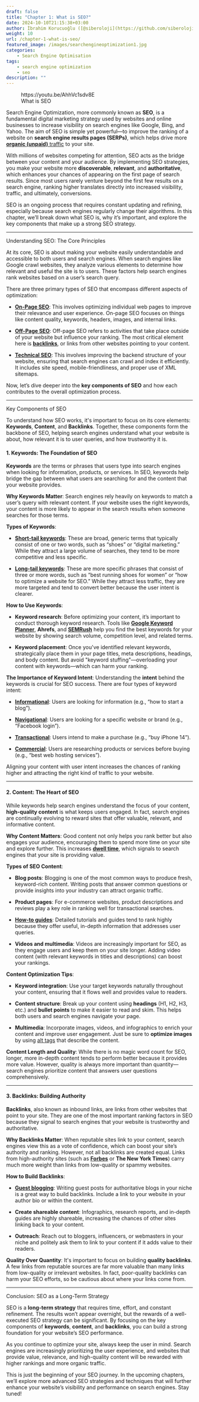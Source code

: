 ```yaml
---
draft: false
title: "Chapter 1: What is SEO?"
date: 2024-10-10T21:15:38+03:00
author: İbrahim Korucuoğlu ([@siberoloji](https://github.com/siberoloji))
weight: 10
url: /chapter-1-what-is-seo/
featured_image: /images/searchengineoptimization1.jpg
categories:
    - Search Engine Optimisation
tags:
    - search engine optimization
    - seo
description: ""
---
```


<!-- wp:embed {"url":"https://youtu.be/AhhVc1sdv8E","type":"video","providerNameSlug":"youtube","responsive":true,"className":"wp-embed-aspect-16-9 wp-has-aspect-ratio"} -->
<figure class="wp-block-embed is-type-video is-provider-youtube wp-block-embed-youtube wp-embed-aspect-16-9 wp-has-aspect-ratio"><div class="wp-block-embed__wrapper">
https://youtu.be/AhhVc1sdv8E
</div><figcaption class="wp-element-caption">What is SEO</figcaption></figure>
<!-- /wp:embed -->


Search Engine Optimization, more commonly known as **SEO**, is a fundamental digital marketing strategy used by websites and online businesses to increase visibility on search engines like Google, Bing, and Yahoo. The aim of SEO is simple yet powerful—to improve the ranking of a website on **search engine results pages (SERPs)**, which helps drive more <a href="https://www.siberoloji.com/how-to-drive-more-organic-unpaid-traffic/" target="_blank" rel="noreferrer noopener">**organic (unpaid)** traffic</a> to your site.



With millions of websites competing for attention, SEO acts as the bridge between your content and your audience. By implementing SEO strategies, you make your website more **discoverable**, **relevant**, and **authoritative**, which enhances your chances of appearing on the first page of search results. Since most users rarely venture beyond the first few results on a search engine, ranking higher translates directly into increased visibility, traffic, and ultimately, conversions.



SEO is an ongoing process that requires constant updating and refining, especially because search engines regularly change their algorithms. In this chapter, we’ll break down what SEO is, why it’s important, and explore the key components that make up a strong SEO strategy.


<!-- wp:separator -->
<hr class="wp-block-separator has-alpha-channel-opacity"/>
<!-- /wp:separator -->


Understanding SEO: The Core Principles



At its core, SEO is about making your website easily understandable and accessible to both users and search engines. When search engines like Google crawl websites, they analyze various elements to determine how relevant and useful the site is to users. These factors help search engines rank websites based on a user’s search query.



There are three primary types of SEO that encompass different aspects of optimization:


* **<a href="https://www.siberoloji.com/the-crucial-role-of-on-page-seo-in-boosting-your-websites-visibility/" target="_blank" rel="noreferrer noopener">On-Page SEO</a>**: This involves optimizing individual web pages to improve their relevance and user experience. On-page SEO focuses on things like content quality, keywords, headers, images, and internal links.

* **<a href="https://www.siberoloji.com/the-power-of-off-page-seo-building-authority-and-visibility/" target="_blank" rel="noreferrer noopener">Off-Page SEO</a>**: Off-page SEO refers to activities that take place outside of your website but influence your ranking. The most critical element here is **<a href="https://www.siberoloji.com/what-is-the-importance-of-backlinks/" target="_blank" rel="noreferrer noopener">backlinks</a>**, or links from other websites pointing to your content.

* **<a href="https://www.siberoloji.com/the-importance-of-technical-seo-how-it-impacts-your-websites-success/">Technical SEO</a>**: This involves improving the backend structure of your website, ensuring that search engines can crawl and index it efficiently. It includes site speed, mobile-friendliness, and proper use of XML sitemaps.




Now, let’s dive deeper into the **key components of SEO** and how each contributes to the overall optimization process.


<!-- wp:separator -->
<hr class="wp-block-separator has-alpha-channel-opacity"/>
<!-- /wp:separator -->


Key Components of SEO



To understand how SEO works, it's important to focus on its core elements: **Keywords**, **Content**, and **Backlinks**. Together, these components form the backbone of SEO, helping search engines understand what your website is about, how relevant it is to user queries, and how trustworthy it is.


#### 1. Keywords: The Foundation of SEO



**Keywords** are the terms or phrases that users type into search engines when looking for information, products, or services. In SEO, keywords help bridge the gap between what users are searching for and the content that your website provides.



**Why Keywords Matter**: Search engines rely heavily on keywords to match a user’s query with relevant content. If your website uses the right keywords, your content is more likely to appear in the search results when someone searches for those terms.



**Types of Keywords**:


* **<a href="https://www.siberoloji.com/the-importance-of-short-tail-keywords-foundational-elements-of-seo-success/" target="_blank" rel="noreferrer noopener">Short-tail keywords</a>**: These are broad, generic terms that typically consist of one or two words, such as “shoes” or “digital marketing.” While they attract a large volume of searches, they tend to be more competitive and less specific.

* **<a href="https://www.siberoloji.com/long-tail-keywords-power-of-driving-targeted-traffic/" target="_blank" rel="noreferrer noopener">Long-tail keywords</a>**: These are more specific phrases that consist of three or more words, such as “best running shoes for women” or “how to optimize a website for SEO.” While they attract less traffic, they are more targeted and tend to convert better because the user intent is clearer.




**How to Use Keywords**:


* **Keyword research**: Before optimizing your content, it’s important to conduct thorough keyword research. Tools like **<a href="https://www.siberoloji.com/unlocking-the-power-of-google-keyword-planner-for-seo-success/" target="_blank" rel="noreferrer noopener">Google Keyword Planner</a>**, **Ahrefs**, and **<a href="https://www.siberoloji.com/a-deep-dive-into-semrush-mastering-the-digital-landscape/" target="_blank" rel="noreferrer noopener">SEMRush</a>** help you find the best keywords for your website by showing search volume, competition level, and related terms.

* **Keyword placement**: Once you've identified relevant keywords, strategically place them in your page titles, meta descriptions, headings, and body content. But avoid "keyword stuffing"—overloading your content with keywords—which can harm your ranking.




**The Importance of Keyword Intent**: Understanding the **intent** behind the keywords is crucial for SEO success. There are four types of keyword intent:


* **<a href="https://www.siberoloji.com/the-importance-of-informational-intent-for-seo-how-to-use-it-to-boost-your-rankings/" target="_blank" rel="noreferrer noopener">Informational</a>**: Users are looking for information (e.g., “how to start a blog”).

* **<a href="https://www.siberoloji.com/understanding-the-importance-of-navigational-intent-for-seo/" target="_blank" rel="noreferrer noopener">Navigational</a>**: Users are looking for a specific website or brand (e.g., “Facebook login”).

* **<a href="https://www.siberoloji.com/transactional-intent-the-key-to-driving-conversions-in-seo/" target="_blank" rel="noreferrer noopener">Transactional</a>**: Users intend to make a purchase (e.g., “buy iPhone 14”).

* **<a href="https://www.siberoloji.com/how-commercial-intent-for-seo-is-crucial-for-businesses/" target="_blank" rel="noreferrer noopener">Commercial</a>**: Users are researching products or services before buying (e.g., “best web hosting services”).




Aligning your content with user intent increases the chances of ranking higher and attracting the right kind of traffic to your website.


<!-- wp:separator -->
<hr class="wp-block-separator has-alpha-channel-opacity"/>
<!-- /wp:separator -->

#### 2. Content: The Heart of SEO



While keywords help search engines understand the focus of your content, **high-quality content** is what keeps users engaged. In fact, search engines are continually evolving to reward sites that offer valuable, relevant, and informative content.



**Why Content Matters**: Good content not only helps you rank better but also engages your audience, encouraging them to spend more time on your site and explore further. This increases **<a href="https://www.siberoloji.com/the-importance-of-dwell-time-for-seo-how-it-affects-rankings-and-user-experience/" target="_blank" rel="noreferrer noopener">dwell time</a>**, which signals to search engines that your site is providing value.



**Types of SEO Content**:


* **Blog posts**: Blogging is one of the most common ways to produce fresh, keyword-rich content. Writing posts that answer common questions or provide insights into your industry can attract organic traffic.

* **Product pages**: For e-commerce websites, product descriptions and reviews play a key role in ranking well for transactional searches.

* **<a href="https://www.siberoloji.com/the-importance-of-how-to-guides-for-seo-boosting-your-online-visibility-and-user-engagement/">How-to guides</a>**: Detailed tutorials and guides tend to rank highly because they offer useful, in-depth information that addresses user queries.

* **Videos and multimedia**: Videos are increasingly important for SEO, as they engage users and keep them on your site longer. Adding video content (with relevant keywords in titles and descriptions) can boost your rankings.




**Content Optimization Tips**:


* **Keyword integration**: Use your target keywords naturally throughout your content, ensuring that it flows well and provides value to readers.

* **Content structure**: Break up your content using **headings** (H1, H2, H3, etc.) and **bullet points** to make it easier to read and skim. This helps both users and search engines navigate your page.

* **Multimedia**: Incorporate images, videos, and infographics to enrich your content and improve user engagement. Just be sure to **optimize images** by using <a href="https://www.siberoloji.com/the-power-of-alt-tags-optimizing-images-for-seo/" target="_blank" rel="noreferrer noopener">alt tags</a> that describe the content.




**Content Length and Quality**: While there is no magic word count for SEO, longer, more in-depth content tends to perform better because it provides more value. However, quality is always more important than quantity—search engines prioritize content that answers user questions comprehensively.


<!-- wp:separator -->
<hr class="wp-block-separator has-alpha-channel-opacity"/>
<!-- /wp:separator -->

#### 3. Backlinks: Building Authority



**Backlinks**, also known as inbound links, are links from other websites that point to your site. They are one of the most important ranking factors in SEO because they signal to search engines that your website is trustworthy and authoritative.



**Why Backlinks Matter**: When reputable sites link to your content, search engines view this as a vote of confidence, which can boost your site’s authority and ranking. However, not all backlinks are created equal. Links from high-authority sites (such as **<a href="https://www.forbes.com" target="_blank" rel="noreferrer noopener">Forbes</a>** or **The New York Times**) carry much more weight than links from low-quality or spammy websites.



**How to Build Backlinks**:


* **<a href="https://www.siberoloji.com/why-guest-blogging-is-important-for-seo/">Guest blogging</a>**: Writing guest posts for authoritative blogs in your niche is a great way to build backlinks. Include a link to your website in your author bio or within the content.

* **Create shareable content**: Infographics, research reports, and in-depth guides are highly shareable, increasing the chances of other sites linking back to your content.

* **Outreach**: Reach out to bloggers, influencers, or webmasters in your niche and politely ask them to link to your content if it adds value to their readers.




**Quality Over Quantity**: It's important to focus on building **quality backlinks**. A few links from reputable sources are far more valuable than many links from low-quality or irrelevant websites. In fact, poor-quality backlinks can harm your SEO efforts, so be cautious about where your links come from.


<!-- wp:separator -->
<hr class="wp-block-separator has-alpha-channel-opacity"/>
<!-- /wp:separator -->


Conclusion: SEO as a Long-Term Strategy



SEO is a **long-term strategy** that requires time, effort, and constant refinement. The results won’t appear overnight, but the rewards of a well-executed SEO strategy can be significant. By focusing on the key components of **keywords**, **content**, and **backlinks**, you can build a strong foundation for your website’s SEO performance.



As you continue to optimize your site, always keep the user in mind. Search engines are increasingly prioritizing the user experience, and websites that provide value, relevance, and high-quality content will be rewarded with higher rankings and more organic traffic.



This is just the beginning of your SEO journey. In the upcoming chapters, we’ll explore more advanced SEO strategies and techniques that will further enhance your website’s visibility and performance on search engines. Stay tuned!
